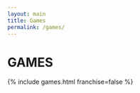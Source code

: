 ```yaml
---
layout: main
title: Games
permalink: /games/
---
```


<h1 class="page-header">GAMES</h1>

<div class="all-games">
  {% include games.html franchise=false %}
</div>